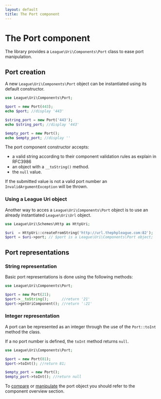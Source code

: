 ```yaml
---
layout: default
title: The Port component
---
```


# The Port component

The library provides a `League\Uri\Components\Port` class to ease port manipulation.

## Port creation

A new `League\Uri\Components\Port` object can be instantiated using its default constructor.

~~~php
use League\Uri\Components\Port;

$port = new Port(443);
echo $port; //display '443'

$string_port = new Port('443');
echo $string_port; //display '443'

$empty_port = new Port();
echo $empty_port; //display ''
~~~

The port component constructor accepts:

- a valid string according to their component validation rules as explain in RFC3986
- an object with a `__toString()` method.
- the `null` value.

<p class="message-warning">If the submitted value is not a valid port number an <code>InvalidArgumentException</code> will be thrown.</p>

### Using a League Uri object

Another way to acces a `League\Uri\Components\Port` object is to use an already instantiated `League\Uri\Url` object.

~~~php
use League\Uri\Schemes\Http as HttpUri;

$uri  = HttpUri::createFromString('http://url.thephpleague.com:82');
$port = $uri->port; // $port is a League\Uri\Components\Port object;
~~~

## Port representations

### String representation

Basic port representations is done using the following methods:

~~~php
use League\Uri\Components\Port;

$port = new Port(21);
$port->__toString();      //return '21'
$port->getUriComponent(); //return ':21'
~~~

### Integer representation

A port can be represented as an integer through the use of the `Port::toInt` method the class.

<p class="message-info">If a no port number is defined, the <code>toInt</code> method returns <code>null</code>.</p>

~~~php
use League\Uri\Components\Port;

$port = new Port(81);
$port->toInt(); //return 81;

$empty_port = new Port();
$empty_port->toInt(); //return null
~~~

To [compare](/4.0/components/overview/#components-comparison) or [manipulate](/4.0/components/overview/#components-modification) the port object you should refer to the component overview section.